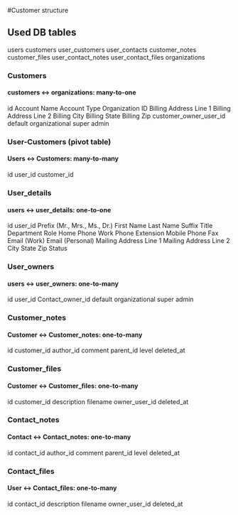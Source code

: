 #Customer structure

## Used DB tables
users
customers
user_customers 
user_contacts
customer_notes 
customer_files
user_contact_notes
user_contact_files 
organizations

### Customers
#### customers <-> organizations: many-to-one
id
Account Name
Account Type
Organization ID
Billing Address Line 1
Billing Address Line 2
Billing City
Billing State
Billing Zip
customer_owner_user_id default organizational super admin

### User-Customers (pivot table)
#### Users <-> Customers: many-to-many
id
user_id
customer_id

### User_details
#### users <-> user_details: one-to-one
id
user_id
Prefix (Mr., Mrs., Ms., Dr.)
First Name
Last Name
Suffix
Title
Department
Role
Home Phone
Work Phone
Extension
Mobile Phone
Fax
Email (Work)
Email (Personal)
Mailing Address Line 1
Mailing Address Line 2
City
State
Zip
Status

### User_owners
#### users <-> user_owners: one-to-many
id
user_id
Contact_owner_id default organizational super admin

### Customer_notes
#### Customer <-> Customer_notes: one-to-many
id
customer_id
author_id
comment
parent_id
level
deleted_at

### Customer_files
####  Customer <-> Customer_files: one-to-many 
id
customer_id
description
filename
owner_user_id
deleted_at

### Contact_notes
#### Contact <-> Contact_notes: one-to-many 
id
contact_id
author_id
comment
parent_id
level
deleted_at

### Contact_files
#### User <-> Contact_files: one-to-many
id
contact_id
description
filename
owner_user_id
deleted_at
